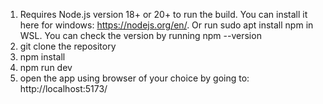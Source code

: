 1. Requires Node.js version 18+ or 20+ to run the build. You can install it here for windows: https://nodejs.org/en/.
    Or run sudo apt install npm in WSL. You can check the version by running npm --version
2. git clone the repository
3. npm install
4. npm run dev
5. open the app using browser of your choice by going to: http://localhost:5173/